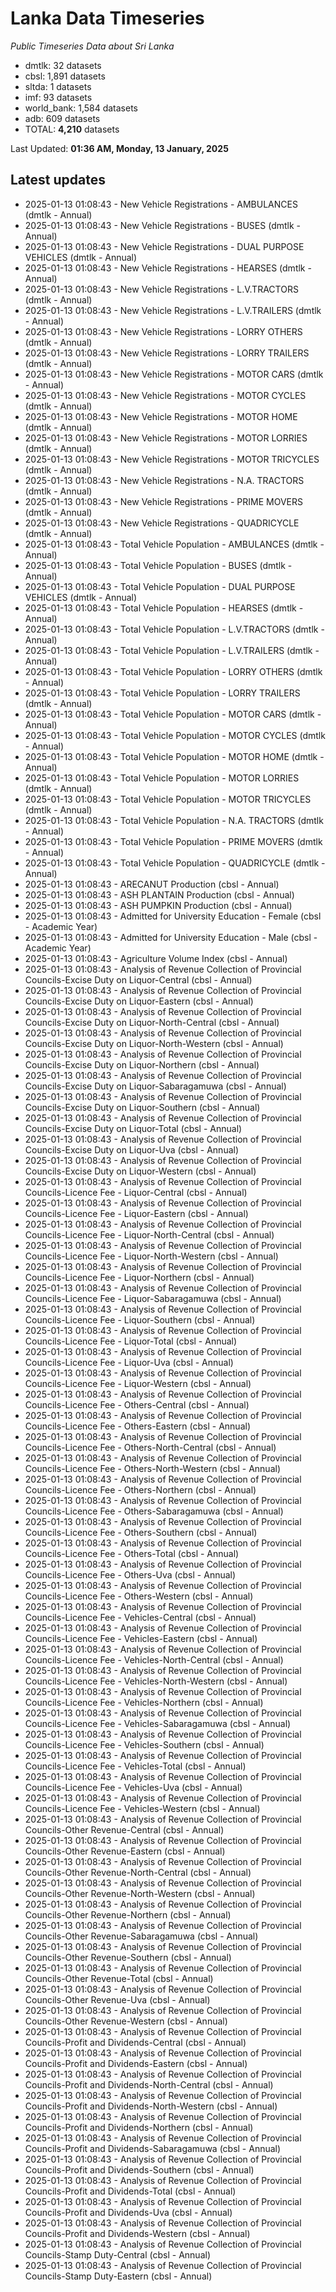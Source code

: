 # Lanka Data Timeseries
*Public Timeseries Data about Sri Lanka*

* dmtlk: 32 datasets
* cbsl: 1,891 datasets
* sltda: 1 datasets
* imf: 93 datasets
* world_bank: 1,584 datasets
* adb: 609 datasets
* TOTAL: **4,210** datasets

Last Updated: **01:36 AM, Monday, 13 January, 2025**

## Latest updates

* 2025-01-13 01:08:43 - New Vehicle Registrations - AMBULANCES (dmtlk - Annual)
* 2025-01-13 01:08:43 - New Vehicle Registrations - BUSES (dmtlk - Annual)
* 2025-01-13 01:08:43 - New Vehicle Registrations - DUAL PURPOSE VEHICLES (dmtlk - Annual)
* 2025-01-13 01:08:43 - New Vehicle Registrations - HEARSES (dmtlk - Annual)
* 2025-01-13 01:08:43 - New Vehicle Registrations - L.V.TRACTORS (dmtlk - Annual)
* 2025-01-13 01:08:43 - New Vehicle Registrations - L.V.TRAILERS (dmtlk - Annual)
* 2025-01-13 01:08:43 - New Vehicle Registrations - LORRY OTHERS (dmtlk - Annual)
* 2025-01-13 01:08:43 - New Vehicle Registrations - LORRY TRAILERS (dmtlk - Annual)
* 2025-01-13 01:08:43 - New Vehicle Registrations - MOTOR CARS (dmtlk - Annual)
* 2025-01-13 01:08:43 - New Vehicle Registrations - MOTOR CYCLES (dmtlk - Annual)
* 2025-01-13 01:08:43 - New Vehicle Registrations - MOTOR HOME (dmtlk - Annual)
* 2025-01-13 01:08:43 - New Vehicle Registrations - MOTOR LORRIES (dmtlk - Annual)
* 2025-01-13 01:08:43 - New Vehicle Registrations - MOTOR TRICYCLES (dmtlk - Annual)
* 2025-01-13 01:08:43 - New Vehicle Registrations - N.A. TRACTORS (dmtlk - Annual)
* 2025-01-13 01:08:43 - New Vehicle Registrations - PRIME MOVERS (dmtlk - Annual)
* 2025-01-13 01:08:43 - New Vehicle Registrations - QUADRICYCLE (dmtlk - Annual)
* 2025-01-13 01:08:43 - Total Vehicle Population - AMBULANCES (dmtlk - Annual)
* 2025-01-13 01:08:43 - Total Vehicle Population - BUSES (dmtlk - Annual)
* 2025-01-13 01:08:43 - Total Vehicle Population - DUAL PURPOSE VEHICLES (dmtlk - Annual)
* 2025-01-13 01:08:43 - Total Vehicle Population - HEARSES (dmtlk - Annual)
* 2025-01-13 01:08:43 - Total Vehicle Population - L.V.TRACTORS (dmtlk - Annual)
* 2025-01-13 01:08:43 - Total Vehicle Population - L.V.TRAILERS (dmtlk - Annual)
* 2025-01-13 01:08:43 - Total Vehicle Population - LORRY OTHERS (dmtlk - Annual)
* 2025-01-13 01:08:43 - Total Vehicle Population - LORRY TRAILERS (dmtlk - Annual)
* 2025-01-13 01:08:43 - Total Vehicle Population - MOTOR CARS (dmtlk - Annual)
* 2025-01-13 01:08:43 - Total Vehicle Population - MOTOR CYCLES (dmtlk - Annual)
* 2025-01-13 01:08:43 - Total Vehicle Population - MOTOR HOME (dmtlk - Annual)
* 2025-01-13 01:08:43 - Total Vehicle Population - MOTOR LORRIES (dmtlk - Annual)
* 2025-01-13 01:08:43 - Total Vehicle Population - MOTOR TRICYCLES (dmtlk - Annual)
* 2025-01-13 01:08:43 - Total Vehicle Population - N.A. TRACTORS (dmtlk - Annual)
* 2025-01-13 01:08:43 - Total Vehicle Population - PRIME MOVERS (dmtlk - Annual)
* 2025-01-13 01:08:43 - Total Vehicle Population - QUADRICYCLE (dmtlk - Annual)
* 2025-01-13 01:08:43 - ARECANUT Production (cbsl - Annual)
* 2025-01-13 01:08:43 - ASH PLANTAIN Production (cbsl - Annual)
* 2025-01-13 01:08:43 - ASH PUMPKIN Production (cbsl - Annual)
* 2025-01-13 01:08:43 - Admitted for University Education - Female (cbsl - Academic Year)
* 2025-01-13 01:08:43 - Admitted for University Education - Male (cbsl - Academic Year)
* 2025-01-13 01:08:43 - Agriculture Volume Index (cbsl - Annual)
* 2025-01-13 01:08:43 - Analysis of Revenue Collection of Provincial Councils-Excise Duty on Liquor-Central (cbsl - Annual)
* 2025-01-13 01:08:43 - Analysis of Revenue Collection of Provincial Councils-Excise Duty on Liquor-Eastern (cbsl - Annual)
* 2025-01-13 01:08:43 - Analysis of Revenue Collection of Provincial Councils-Excise Duty on Liquor-North-Central (cbsl - Annual)
* 2025-01-13 01:08:43 - Analysis of Revenue Collection of Provincial Councils-Excise Duty on Liquor-North-Western (cbsl - Annual)
* 2025-01-13 01:08:43 - Analysis of Revenue Collection of Provincial Councils-Excise Duty on Liquor-Northern (cbsl - Annual)
* 2025-01-13 01:08:43 - Analysis of Revenue Collection of Provincial Councils-Excise Duty on Liquor-Sabaragamuwa (cbsl - Annual)
* 2025-01-13 01:08:43 - Analysis of Revenue Collection of Provincial Councils-Excise Duty on Liquor-Southern (cbsl - Annual)
* 2025-01-13 01:08:43 - Analysis of Revenue Collection of Provincial Councils-Excise Duty on Liquor-Total (cbsl - Annual)
* 2025-01-13 01:08:43 - Analysis of Revenue Collection of Provincial Councils-Excise Duty on Liquor-Uva (cbsl - Annual)
* 2025-01-13 01:08:43 - Analysis of Revenue Collection of Provincial Councils-Excise Duty on Liquor-Western (cbsl - Annual)
* 2025-01-13 01:08:43 - Analysis of Revenue Collection of Provincial Councils-Licence Fee - Liquor-Central (cbsl - Annual)
* 2025-01-13 01:08:43 - Analysis of Revenue Collection of Provincial Councils-Licence Fee - Liquor-Eastern (cbsl - Annual)
* 2025-01-13 01:08:43 - Analysis of Revenue Collection of Provincial Councils-Licence Fee - Liquor-North-Central (cbsl - Annual)
* 2025-01-13 01:08:43 - Analysis of Revenue Collection of Provincial Councils-Licence Fee - Liquor-North-Western (cbsl - Annual)
* 2025-01-13 01:08:43 - Analysis of Revenue Collection of Provincial Councils-Licence Fee - Liquor-Northern (cbsl - Annual)
* 2025-01-13 01:08:43 - Analysis of Revenue Collection of Provincial Councils-Licence Fee - Liquor-Sabaragamuwa (cbsl - Annual)
* 2025-01-13 01:08:43 - Analysis of Revenue Collection of Provincial Councils-Licence Fee - Liquor-Southern (cbsl - Annual)
* 2025-01-13 01:08:43 - Analysis of Revenue Collection of Provincial Councils-Licence Fee - Liquor-Total (cbsl - Annual)
* 2025-01-13 01:08:43 - Analysis of Revenue Collection of Provincial Councils-Licence Fee - Liquor-Uva (cbsl - Annual)
* 2025-01-13 01:08:43 - Analysis of Revenue Collection of Provincial Councils-Licence Fee - Liquor-Western (cbsl - Annual)
* 2025-01-13 01:08:43 - Analysis of Revenue Collection of Provincial Councils-Licence Fee - Others-Central (cbsl - Annual)
* 2025-01-13 01:08:43 - Analysis of Revenue Collection of Provincial Councils-Licence Fee - Others-Eastern (cbsl - Annual)
* 2025-01-13 01:08:43 - Analysis of Revenue Collection of Provincial Councils-Licence Fee - Others-North-Central (cbsl - Annual)
* 2025-01-13 01:08:43 - Analysis of Revenue Collection of Provincial Councils-Licence Fee - Others-North-Western (cbsl - Annual)
* 2025-01-13 01:08:43 - Analysis of Revenue Collection of Provincial Councils-Licence Fee - Others-Northern (cbsl - Annual)
* 2025-01-13 01:08:43 - Analysis of Revenue Collection of Provincial Councils-Licence Fee - Others-Sabaragamuwa (cbsl - Annual)
* 2025-01-13 01:08:43 - Analysis of Revenue Collection of Provincial Councils-Licence Fee - Others-Southern (cbsl - Annual)
* 2025-01-13 01:08:43 - Analysis of Revenue Collection of Provincial Councils-Licence Fee - Others-Total (cbsl - Annual)
* 2025-01-13 01:08:43 - Analysis of Revenue Collection of Provincial Councils-Licence Fee - Others-Uva (cbsl - Annual)
* 2025-01-13 01:08:43 - Analysis of Revenue Collection of Provincial Councils-Licence Fee - Others-Western (cbsl - Annual)
* 2025-01-13 01:08:43 - Analysis of Revenue Collection of Provincial Councils-Licence Fee - Vehicles-Central (cbsl - Annual)
* 2025-01-13 01:08:43 - Analysis of Revenue Collection of Provincial Councils-Licence Fee - Vehicles-Eastern (cbsl - Annual)
* 2025-01-13 01:08:43 - Analysis of Revenue Collection of Provincial Councils-Licence Fee - Vehicles-North-Central (cbsl - Annual)
* 2025-01-13 01:08:43 - Analysis of Revenue Collection of Provincial Councils-Licence Fee - Vehicles-North-Western (cbsl - Annual)
* 2025-01-13 01:08:43 - Analysis of Revenue Collection of Provincial Councils-Licence Fee - Vehicles-Northern (cbsl - Annual)
* 2025-01-13 01:08:43 - Analysis of Revenue Collection of Provincial Councils-Licence Fee - Vehicles-Sabaragamuwa (cbsl - Annual)
* 2025-01-13 01:08:43 - Analysis of Revenue Collection of Provincial Councils-Licence Fee - Vehicles-Southern (cbsl - Annual)
* 2025-01-13 01:08:43 - Analysis of Revenue Collection of Provincial Councils-Licence Fee - Vehicles-Total (cbsl - Annual)
* 2025-01-13 01:08:43 - Analysis of Revenue Collection of Provincial Councils-Licence Fee - Vehicles-Uva (cbsl - Annual)
* 2025-01-13 01:08:43 - Analysis of Revenue Collection of Provincial Councils-Licence Fee - Vehicles-Western (cbsl - Annual)
* 2025-01-13 01:08:43 - Analysis of Revenue Collection of Provincial Councils-Other Revenue-Central (cbsl - Annual)
* 2025-01-13 01:08:43 - Analysis of Revenue Collection of Provincial Councils-Other Revenue-Eastern (cbsl - Annual)
* 2025-01-13 01:08:43 - Analysis of Revenue Collection of Provincial Councils-Other Revenue-North-Central (cbsl - Annual)
* 2025-01-13 01:08:43 - Analysis of Revenue Collection of Provincial Councils-Other Revenue-North-Western (cbsl - Annual)
* 2025-01-13 01:08:43 - Analysis of Revenue Collection of Provincial Councils-Other Revenue-Northern (cbsl - Annual)
* 2025-01-13 01:08:43 - Analysis of Revenue Collection of Provincial Councils-Other Revenue-Sabaragamuwa (cbsl - Annual)
* 2025-01-13 01:08:43 - Analysis of Revenue Collection of Provincial Councils-Other Revenue-Southern (cbsl - Annual)
* 2025-01-13 01:08:43 - Analysis of Revenue Collection of Provincial Councils-Other Revenue-Total (cbsl - Annual)
* 2025-01-13 01:08:43 - Analysis of Revenue Collection of Provincial Councils-Other Revenue-Uva (cbsl - Annual)
* 2025-01-13 01:08:43 - Analysis of Revenue Collection of Provincial Councils-Other Revenue-Western (cbsl - Annual)
* 2025-01-13 01:08:43 - Analysis of Revenue Collection of Provincial Councils-Profit and Dividends-Central (cbsl - Annual)
* 2025-01-13 01:08:43 - Analysis of Revenue Collection of Provincial Councils-Profit and Dividends-Eastern (cbsl - Annual)
* 2025-01-13 01:08:43 - Analysis of Revenue Collection of Provincial Councils-Profit and Dividends-North-Central (cbsl - Annual)
* 2025-01-13 01:08:43 - Analysis of Revenue Collection of Provincial Councils-Profit and Dividends-North-Western (cbsl - Annual)
* 2025-01-13 01:08:43 - Analysis of Revenue Collection of Provincial Councils-Profit and Dividends-Northern (cbsl - Annual)
* 2025-01-13 01:08:43 - Analysis of Revenue Collection of Provincial Councils-Profit and Dividends-Sabaragamuwa (cbsl - Annual)
* 2025-01-13 01:08:43 - Analysis of Revenue Collection of Provincial Councils-Profit and Dividends-Southern (cbsl - Annual)
* 2025-01-13 01:08:43 - Analysis of Revenue Collection of Provincial Councils-Profit and Dividends-Total (cbsl - Annual)
* 2025-01-13 01:08:43 - Analysis of Revenue Collection of Provincial Councils-Profit and Dividends-Uva (cbsl - Annual)
* 2025-01-13 01:08:43 - Analysis of Revenue Collection of Provincial Councils-Profit and Dividends-Western (cbsl - Annual)
* 2025-01-13 01:08:43 - Analysis of Revenue Collection of Provincial Councils-Stamp Duty-Central (cbsl - Annual)
* 2025-01-13 01:08:43 - Analysis of Revenue Collection of Provincial Councils-Stamp Duty-Eastern (cbsl - Annual)